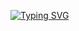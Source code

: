 <!--### Hi there 👋-->
[![Typing SVG](https://readme-typing-svg.demolab.com?font=Fira+Code&weight=800&size=24&duration=2000&pause=1000&color=16C5F7&center=true&vCenter=true&random=false&width=435&lines=I+am+you;You+are+me;You+are+I;I+am+we;Dave)](https://git.io/typing-svg)


  
<!--
**realZerais/realZerais** is a ✨ _special_ ✨ repository because its `README.md` (this file) appears on your GitHub profile.
- 🔭 I’m currently working on ...
- 🌱 I’m currently learning ...
- 👯 I’m looking to collaborate on ...
- 🤔 I’m looking for help with ...
- 💬 Ask me about ...
- 📫 How to reach me: ...
- 😄 Pronouns: ...
- ⚡ Fun fact: ...

-->
